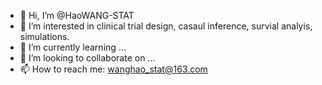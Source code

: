 - 👋 Hi, I’m @HaoWANG-STAT
- 👀 I’m interested in clinical trial design, casaul inference, survial analyis, simulations.
- 🌱 I’m currently learning ...
- 💞️ I’m looking to collaborate on ...
- 📫 How to reach me: wanghao_stat@163.com

<!---
HaoWANG-STAT/HaoWANG-STAT is a ✨ special ✨ repository because its `README.md` (this file) appears on your GitHub profile.
You can click the Preview link to take a look at your changes.
--->
